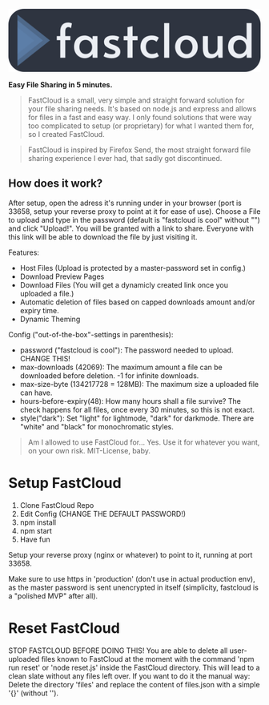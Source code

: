 ![# FastCloud](https://raw.githubusercontent.com/bluewingtitan/fastcloud/master/statics/Banner.png)

**Easy File Sharing in 5 minutes.**

> FastCloud is a small, very simple and straight forward solution for your file sharing needs. It's based on node.js and express and allows for files in a fast and easy way. I only found solutions that were way too complicated to setup (or proprietary) for what I wanted them for, so I created FastCloud.

> FastCloud is inspired by Firefox Send, the most straight forward file sharing experience I ever had, that sadly got discontinued.

## How does it work?
After setup, open the adress it's running under in your browser (port is 33658, setup your reverse proxy to point at it for ease of use).
Choose a File to upload and type in the password (default is "fastcloud is cool" without "") and click "Upload!".
You will be granted with a link to share. Everyone with this link will be able to download the file by just visiting it.

Features:

- Host Files (Upload is protected by a master-password set in config.)
- Download Preview Pages
- Download Files (You will get a dynamicly created link once you uploaded a file.)
- Automatic deletion of files based on capped downloads amount and/or expiry time.
- Dynamic Theming



Config ("out-of-the-box"-settings in parenthesis):

- password ("fastcloud is cool"): The password needed to upload. CHANGE THIS!
- max-downloads (42069): The maximum amount a file can be downloaded before deletion. -1 for infinite downloads.
- max-size-byte (134217728 = 128MB): The maximum size a uploaded file can have.
- hours-before-expiry(48): How many hours shall a file survive? The check happens for all files, once every 30 minutes, so this is not exact.
- style("dark"): Set "light" for lightmode, "dark" for darkmode. There are "white" and "black" for monochromatic styles.


> Am I allowed to use FastCloud for...
Yes.
Use it for whatever you want, on your own risk.
MIT-License, baby.




# Setup FastCloud
1. Clone FastCloud Repo
2. Edit Config (CHANGE THE DEFAULT PASSWORD!)
3. npm install
4. npm start
5. Have fun

Setup your reverse proxy (nginx or whatever) to point to it, running at port 33658.

Make sure to use https in 'production' (don't use in actual production env), as the master password is sent unencrypted in itself (simplicity, fastcloud is a "polished MVP" after all).


# Reset FastCloud
STOP FASTCLOUD BEFORE DOING THIS!
You are able to delete all user-uploaded files known to FastCloud at the moment with the command 'npm run reset' or 'node reset.js' inside the FastCloud directory.
This will lead to a clean slate without any files left over.
If you want to do it the manual way: Delete the directory 'files' and replace the content of files.json with a simple '{}' (without '').
